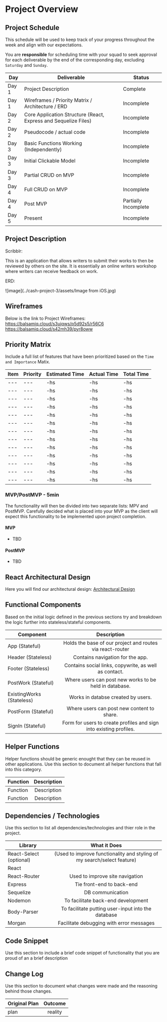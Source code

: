 # Project Overview

## Project Schedule

This schedule will be used to keep track of your progress throughout the week and align with our expectations.  

You are **responsible** for scheduling time with your squad to seek approval for each deliverable by the end of the corresponding day, excluding `Saturday` and `Sunday`.

|  Day | Deliverable | Status
|---|---| ---|
|Day 1| Project Description | Complete
|Day 1| Wireframes / Priority Matrix / Architecture / ERD | Incomplete
|Day 2| Core Application Structure (React, Express and Sequelize Files) | Incomplete
|Day 2| Pseudocode / actual code | Incomplete
|Day 3| Basic Functions Working (Independently) | Incomplete
|Day 3| Initial Clickable Model  | Incomplete 
|Day 3| Partial CRUD on MVP | Incomplete
|Day 4| Full CRUD on MVP | Incomplete
|Day 4| Post MVP | Partially Incomplete
|Day 5| Present | Incomplete


## Project Description

Scribblr:

This is an application that allows writers to submit their works to then be reviewed by others on the site. It is essentially an online writers workshop where writers can receive feedback on work.

ERD:

![image](../cash-project-3/assets/Image from iOS.jpg)

## Wireframes

Below is the link to Project Wireframes:
https://balsamiq.cloud/s3ujqws/p5d92s5/r56C6
https://balsamiq.cloud/s42mh39/pyr8oww


## Priority Matrix

Include a full list of features that have been prioritized based on the `Time and Importance` Matix. 

|  Item | Priority | Estimated Time | Actual Time | Total Time
|---|---| ---|---| -- |
| --- | ---| -hs | -hs | -hs |
| --- | --- |-hs | -hs | -hs |
| --- | --- | -hs | -hs | -hs |
| --- | --- | -hs | -hs | -hs |
| --- | --- | -hs | -hs | -hs |
| --- | --- | -hs | -hs | -hs |
| --- | --- | -hs | -hs | -hs |
| --- | --- | -hs | -hs | -hs |
| --- | --- | -hs | -hs | -hs |
| --- | --- | -hs | -hs | -hs |
| --- | --- | -hs | -hs | -hs |
| --- | --- | -hs | -hs | -hs |
| --- | --- | -hs | -hs | -hs |

### MVP/PostMVP - 5min

The functionality will then be divided into two separate lists: MPV and PostMVP.  Carefully decided what is placed into your MVP as the client will expect this functionality to be implemented upon project completion.  

#### MVP 

- TBD

#### PostMVP 

- TBD

## React Architectural Design

Here you will find our architectural design:
[Architectural Design](https://res.cloudinary.com/chucksheppard/image/upload/v1549251147/Project%203%20Component%20Hierarchy/Project%203%20Component%20Hierarchy.jpg)


## Functional Components

Based on the initial logic defined in the previous sections try and breakdown the logic further into stateless/stateful components. 

| Component | Description | 
| --- | :---: |  
| App (Stateful) | Holds the base of our project and routes via react-router |
| Header (Stateless) | Contains navigation for the app. | 
| Footer (Stateless) | Contains social links, copywrite, as well as contact. | 
| PostWork (Stateful) | Where users can post new works to be held in database. |
| ExistingWorks (Stateless) | Works in databse created by users. |
| PostForm (Stateful) | Where users can post new content to share. |
| SignIn (Stateful) | Form for users to create profiles and sign into existing profiles. |


## Helper Functions
Helper functions should be generic enought that they can be reused in other applications. Use this section to document all helper functions that fall into this category.

| Function | Description | 
| --- | :---: |  
| Function | Description | 
| Function | Description |

## Dependencies / Technologies
 Use this section to list all dependencies/technologies and thier role in the project. 
 
| Library | What it Does | 
| --- | :---: |  
| React-Select (optional) | (Used to improve functionality and styling of my search/select feature) | 
| React |
| React-Router | Used to improve site navigation |
| Express | Tie front-end to back-end |
| Sequelize | DB communication |
| Nodemon | To facilitate back-end development | 
| Body-Parser | To facilitate putting user-input into the database |
| Morgan | Facilitate debugging with error messages |


## Code Snippet

Use this section to include a brief code snippet of functionality that you are proud of an a brief description  



## Change Log
 Use this section to document what changes were made and the reasoning behind those changes.  

| Original Plan | Outcome | 
| --- | :---: |  
| plan | reality | 

